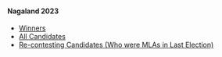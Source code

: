 #### Nagaland 2023
  * [Winners](https://www.myneta.info/Nagaland2023/index.php?action=show_winners&sort=default)
  * [All Candidates](https://www.myneta.info/Nagaland2023/)
  * [ Re-contesting Candidates (Who were MLAs in Last Election)](https://www.myneta.info/Nagaland2023/index.php?action=recontestAssetsComparison)